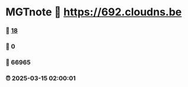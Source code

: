 # MGTnote :link: https://692.cloudns.be 
### :page_facing_up: [18](https://692.cloudns.be/tag.html) 
### :speech_balloon: 0 
### :hibiscus: 66965 
### :alarm_clock: 2025-03-15 02:00:01 
